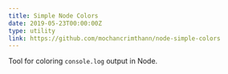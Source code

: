 ```yaml
---
title: Simple Node Colors
date: 2019-05-23T00:00:00Z
type: utility
link: https://github.com/mochancrimthann/node-simple-colors
---
```

Tool for coloring `console.log` output in Node.
